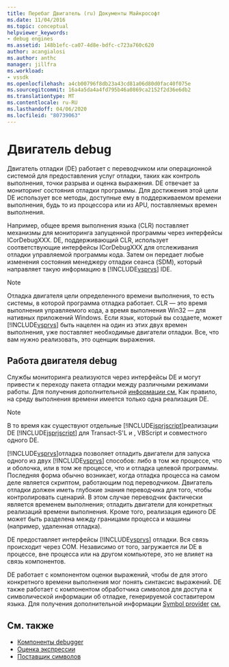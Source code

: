 ```yaml
---
title: Перебаг Двигатель (ru) Документы Майкрософт
ms.date: 11/04/2016
ms.topic: conceptual
helpviewer_keywords:
- debug engines
ms.assetid: 148b1efc-ca07-4d8e-bdfc-c723a760c620
author: acangialosi
ms.author: anthc
manager: jillfra
ms.workload:
- vssdk
ms.openlocfilehash: a4cb00796f8db23a43cd81a06d80d0fac40f075e
ms.sourcegitcommit: 16a4a5da4a4fd795b46a0869ca2152f2d36e6db2
ms.translationtype: MT
ms.contentlocale: ru-RU
ms.lasthandoff: 04/06/2020
ms.locfileid: "80739063"
---
```

# <a name="debug-engine"></a>Двигатель debug
Двигатель отладки (DE) работает с переводчиком или операционной системой для предоставления услуг отладки, таких как контроль выполнения, точки разрыва и оценка выражения. DE отвечает за мониторинг состояния отладки программы. Для достижения этой цели DE использует все методы, доступные ему в поддерживаемом времени выполнения, будь то из процессора или из APU, поставляемых времен выполнения.

 Например, общее время выполнения языка (CLR) поставляет механизмы для мониторинга запущенной программы через интерфейсы ICorDebugXXX. DE, поддерживающий CLR, использует соответствующие интерфейсы ICorDebugXXX для отслеживания отладки управляемой программы кода. Затем он передает любые изменения состояния менеджеру отладки сеанса (SDM), который направляет такую информацию в [!INCLUDE[vsprvs](../../code-quality/includes/vsprvs_md.md)] IDE.

> [!NOTE]
> Отладка двигателя цели определенного времени выполнения, то есть системы, в которой программа отладка работает. CLR — это время выполнения управляемого кода, а время выполнения Win32 — для нативных приложений Windows. Если язык, который вы создаете, может [!INCLUDE[vsprvs](../../code-quality/includes/vsprvs_md.md)] быть нацелен на один из этих двух времен выполнения, уже поставляет необходимые двигатели отладки. Все, что вам нужно реализовать, это оценщик выражения.

## <a name="debug-engine-operation"></a>Работа двигателя debug
 Службы мониторинга реализуются через интерфейсы DE и могут привести к переходу пакета отладки между различными режимами работы. Для получения дополнительной [информации см.](../../extensibility/debugger/operational-modes.md) Как правило, на среду выполнения времени имеется только одна реализация DE.

> [!NOTE]
> В то время как существуют отдельные [!INCLUDE[jsprjscript](../../debugger/debug-interface-access/includes/jsprjscript_md.md)]реализации DE [!INCLUDE[jsprjscript](../../debugger/debug-interface-access/includes/jsprjscript_md.md)] для Transact-S'L и , VBScript и совместного одного DE.

 [!INCLUDE[vsprvs](../../code-quality/includes/vsprvs_md.md)]отладка позволяет отладить двигатели для запуска одного из двух [!INCLUDE[vsprvs](../../code-quality/includes/vsprvs_md.md)] способов: либо в том же процессе, что и оболочка, или в том же процессе, что и отладка целевой программы. Последняя форма обычно возникает, когда отладка процесса на самом деле является скриптом, работающим под переводчиком. Двигатель отладки должен иметь глубокие знания переводчика для того, чтобы контролировать сценарий. В этом случае переводчик фактически является временем выполнения; отладить двигатели для конкретных реализаций времени выполнения. Кроме того, реализация единого DE может быть разделена между границами процесса и машины (например, удаленная отладка).

 DE предоставляет интерфейсы [!INCLUDE[vsprvs](../../code-quality/includes/vsprvs_md.md)] отладки. Вся связь происходит через COM. Независимо от того, загружается ли DE в процессе, вне процесса или на другом компьютере, это не влияет на связь компонентов.

 DE работает с компонентом оценки выражений, чтобы de для этого конкретного времени выполнения мог понять синтаксис выражений. DE также работает с компонентом обработчика символов для доступа к символической информации об отладке, генерируемой составитером языка. Для получения дополнительной информации [Symbol provider](../../extensibility/debugger/symbol-provider.md) [см.](../../extensibility/debugger/expression-evaluator.md)

## <a name="see-also"></a>См. также
- [Компоненты debugger](../../extensibility/debugger/debugger-components.md)
- [Оценка экспрессии](../../extensibility/debugger/expression-evaluator.md)
- [Поставщик символов](../../extensibility/debugger/symbol-provider.md)
